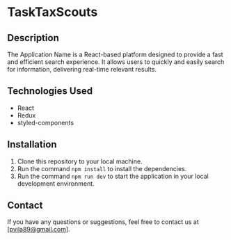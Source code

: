# TaskTaxScouts


## Description

The Application Name is a React-based platform designed to provide a fast and efficient search experience. It allows users to quickly and easily search for information, delivering real-time relevant results.


## Technologies Used

- React
- Redux
- styled-components

## Installation

1. Clone this repository to your local machine.
2. Run the command `npm install` to install the dependencies.
3. Run the command `npm run dev` to start the application in your local development environment.


## Contact

If you have any questions or suggestions, feel free to contact us at [pvila89@gmail.com].
